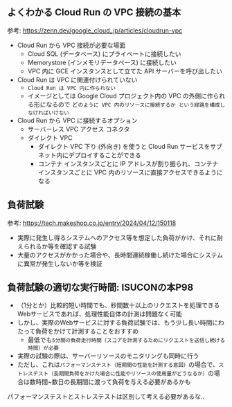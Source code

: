 ## よくわかる Cloud Run の VPC 接続の基本

参考: https://zenn.dev/google_cloud_jp/articles/cloudrun-vpc

- Cloud Run から VPC 接続が必要な場面
  - Cloud SQL (データベース) にプライベートに接続したい
  - Memorystore (インメモリデータベース) に接続したい 
  - VPC 内に GCE インスタンスとして立てた API サーバーを呼び出したい
- Cloud Run は VPC に関連付けられていない
  - `Cloud Run は VPC 内に作られない`
  - イメージとしては Google Cloud プロジェクト内の VPC の外側に作られる形になるので ど`のように VPC 内のリソースに接続するか という経路を構成しなければいけない`
- Cloud Run から VPC に接続するオプション
  - サーバーレス VPC アクセス コネクタ
  - ダイレクト VPC
    - ダイレクト VPC 下り (外向き) を使うと Cloud Run サービスをサブネット内にデプロイすることができる
    - コンテナ インスタンスごとに IP アドレスが割り振られ、コンテナ インスタンスごとに VPC 内のリソースに直接アクセスできるようになる

## 負荷試験

参考: https://tech.makeshop.co.jp/entry/2024/04/12/150118

- 実際に発生し得るシステムへのアクセス等を想定した負荷がかけ、それに耐えられるか等を確認する試験
- 大量のアクセスがかかった場合や、長時間連続稼働し続けた場合にシステムに異常が発生しないか等を検証

## 負荷試験の適切な実行時間: ISUCONの本P98

- （1分とか）比較的短い時間でも、秒間数十以上のリクエストを処理できるWebサービスであれば、処理性能自体の計測は問題なく可能
- しかし、実際のWebサービスに対する負荷試験では、もう少し長い時間にわたって負荷をかけて計測することをおすすめ
  - 最低でも`5分間の負荷走行時間（スコアを計測するためにリクエストを送信し続ける時間）が必要`
- 実際の試験の際は、サーバーリソースのモニタリングも同時に行う
- ただし、これは`パフォーマンステスト（短期間の性能を計測する意図）`の場合で、`ストレステスト（長期間負荷をかけた場合に性能やリソースの使用量がどうなるか）`の場合は数時間~数日の長期間に渡って負荷を与える必要があるかも

パフォーマンステストとストレステストは区別して考える必要があるな..
